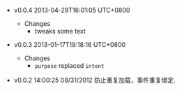 * v0.0.4 2013-04-29T16:01:05 UTC+0800
  - Changes
    * tweaks some text

* v0.0.3 2013-01-17T19:18:16 UTC+0800
  - Changes
    * `purpose` replaced `intent`

* v0.0.2 14:00:25 08/31/2012
  防止重复加载，事件重复绑定.
